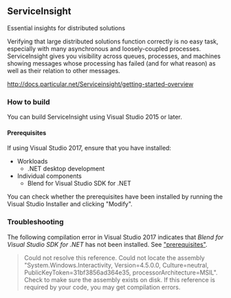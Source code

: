 ## ServiceInsight

Essential insights for distributed solutions

Verifying that large distributed solutions function correctly is no easy
task, especially with many asynchronous and loosely-coupled
processes.
ServiceInsight gives you visibility across queues, processes, and
machines showing messages whose processing has failed (and for what reason) as well as their relation to other messages.


http://docs.particular.net/Serviceinsight/getting-started-overview

### How to build

You can build ServiceInsight using Visual Studio 2015 or later.

#### Prerequisites

If using Visual Studio 2017, ensure that you have installed:

- Workloads
  - .NET desktop development
- Individual components
  - Blend for Visual Studio SDK for .NET

You can check whether the prerequisites have been installed by running the Visual Studio Installer and clicking "Modify".

### Troubleshooting

The following compilation error in Visual Studio 2017 indicates that *Blend for Visual Studio SDK for .NET* has not been installed. See ["prerequisites"](#prerequisites).

> Could not resolve this reference. Could not locate the assembly "System.Windows.Interactivity, Version=4.5.0.0, Culture=neutral, PublicKeyToken=31bf3856ad364e35, processorArchitecture=MSIL". Check to make sure the assembly exists on disk. If this reference is required by your code, you may get compilation errors.
